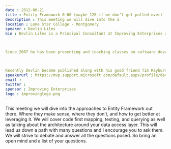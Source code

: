 ```yaml
---
date : 2012-06-21
title : Entity Framework 0-60 (maybe 120 if we don’t get pulled over)
description : This meeting we will dive into the a
location : Lone Star College - Montgomery
speaker : Devlin Liles
bio : Devlin Liles is a Principal Consultant at Improving Enterprises and a passionate technologist. Devlin prides himself on staying a generalist, but his passion in development is data and its interactions. These passions gained him the recognition of Microsoft as an MVP of Data Platform Development awardee.
 
Since 2007 he has been presenting and teaching classes on software development practices and tools to audiences around the nation. He is a regular national presenter at user groups, conferences, and community events. He founded an internal Corporate Software Craftsmanship conference in Northwest Arkansas as well as led the Tyson User group for a year and a half. He has been involved in many conferences and events (Dallas TechFest, Houston TechFest, Houston CodeCamp, Houston GiveCamp, AgileDotNet) as a coordinator; planner; or just a helping hand.
 
Recently Devlin became published along with his good friend Tim Rayburn as authors of a book about Entity Framework and the expert’s approach to it.
speakerurl : https://mvp.support.microsoft.com/default.aspx/profile/devlin.liles
email : 
twitter : 
sponsor : Improving Enterprises
logo : improvinglogo.png
---
```

This meeting we will dive into the approaches to Entity Framework out there. Where they make sense, where they don’t, and how to get better at leveraging it. We will cover code first mapping, testing, and querying as well as talking about the architecture around your data access layer. This will lead us down a path with many questions and I encourage you to ask them. We will strive to debate and answer all the questions posed. So bring an open mind and a list of your questions.
